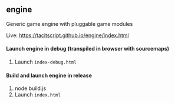 ## engine
Generic game engine with pluggable game modules

Live:  https://tacitscript.github.io/engine/index.html

#### Launch engine in debug (transpiled in browser with sourcemaps)

1) Launch `index-debug.html`

#### Build and launch engine in release

1) node build.js
2) Launch `index.html`
